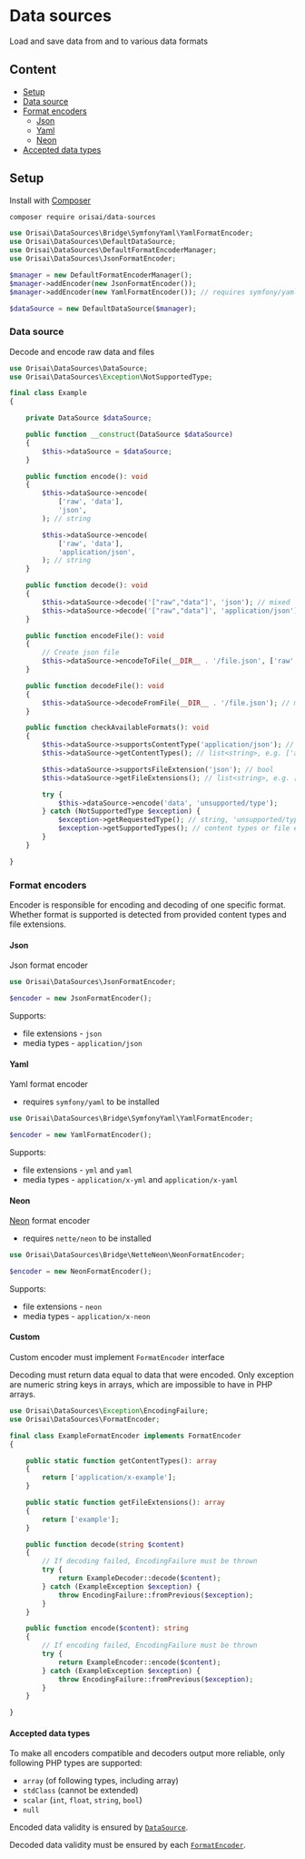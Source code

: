 # Data sources

Load and save data from and to various data formats

## Content

- [Setup](#setup)
- [Data source](#data-source)
- [Format encoders](#format-encoders)
	- [Json](#json)
	- [Yaml](#yaml)
	- [Neon](#neon)
- [Accepted data types](#accepted-data-types)

## Setup

Install with [Composer](https://getcomposer.org)

```sh
composer require orisai/data-sources
```

```php
use Orisai\DataSources\Bridge\SymfonyYaml\YamlFormatEncoder;
use Orisai\DataSources\DefaultDataSource;
use Orisai\DataSources\DefaultFormatEncoderManager;
use Orisai\DataSources\JsonFormatEncoder;

$manager = new DefaultFormatEncoderManager();
$manager->addEncoder(new JsonFormatEncoder());
$manager->addEncoder(new YamlFormatEncoder()); // requires symfony/yaml

$dataSource = new DefaultDataSource($manager);
```

### Data source

Decode and encode raw data and files

```php
use Orisai\DataSources\DataSource;
use Orisai\DataSources\Exception\NotSupportedType;

final class Example
{

	private DataSource $dataSource;

	public function __construct(DataSource $dataSource)
	{
		$this->dataSource = $dataSource;
	}

	public function encode(): void
	{
		$this->dataSource->encode(
			['raw', 'data'],
			'json',
		); // string

		$this->dataSource->encode(
			['raw', 'data'],
			'application/json',
		); // string
	}

	public function decode(): void
	{
		$this->dataSource->decode('["raw","data"]', 'json'); // mixed
		$this->dataSource->decode('["raw","data"]', 'application/json'); // mixed
	}

	public function encodeFile(): void
	{
		// Create json file
		$this->dataSource->encodeToFile(__DIR__ . '/file.json', ['raw', 'data']);
	}

	public function decodeFile(): void
	{
		$this->dataSource->decodeFromFile(__DIR__ . '/file.json'); // mixed
	}

	public function checkAvailableFormats(): void
	{
		$this->dataSource->supportsContentType('application/json'); // bool
		$this->dataSource->getContentTypes(); // list<string>, e.g. ['application/json', 'application/x-neon']

		$this->dataSource->supportsFileExtension('json'); // bool
		$this->dataSource->getFileExtensions(); // list<string>, e.g. ['json', 'neon']

		try {
			$this->dataSource->encode('data', 'unsupported/type');
		} catch (NotSupportedType $exception) {
			$exception->getRequestedType(); // string, 'unsupported/type'
			$exception->getSupportedTypes(); // content types or file extensions, depending on what was requested
		}
	}

}
```

### Format encoders

Encoder is responsible for encoding and decoding of one specific format. Whether format is supported is detected from
provided content types and file extensions.

#### Json

Json format encoder

```php
use Orisai\DataSources\JsonFormatEncoder;

$encoder = new JsonFormatEncoder();
```

Supports:

- file extensions - `json`
- media types - `application/json`

#### Yaml

Yaml format encoder

- requires `symfony/yaml` to be installed

```php
use Orisai\DataSources\Bridge\SymfonyYaml\YamlFormatEncoder;

$encoder = new YamlFormatEncoder();
```

Supports:

- file extensions - `yml` and `yaml`
- media types - `application/x-yml` and `application/x-yaml`

#### Neon

[Neon](https://github.com/nette/neon) format encoder

- requires `nette/neon` to be installed

```php
use Orisai\DataSources\Bridge\NetteNeon\NeonFormatEncoder;

$encoder = new NeonFormatEncoder();
```

Supports:

- file extensions - `neon`
- media types - `application/x-neon`

#### Custom

Custom encoder must implement `FormatEncoder` interface

Decoding must return data equal to data that were encoded. Only exception are numeric string keys in arrays, which are
impossible to have in PHP arrays.

```php
use Orisai\DataSources\Exception\EncodingFailure;
use Orisai\DataSources\FormatEncoder;

final class ExampleFormatEncoder implements FormatEncoder
{

	public static function getContentTypes(): array
	{
		return ['application/x-example'];
	}

	public static function getFileExtensions(): array
	{
		return ['example'];
	}

	public function decode(string $content)
	{
		// If decoding failed, EncodingFailure must be thrown
		try {
			return ExampleDecoder::decode($content);
		} catch (ExampleException $exception) {
			throw EncodingFailure::fromPrevious($exception);
		}
	}

	public function encode($content): string
	{
		// If encoding failed, EncodingFailure must be thrown
		try {
			return ExampleEncoder::encode($content);
		} catch (ExampleException $exception) {
			throw EncodingFailure::fromPrevious($exception);
		}
	}

}
```

#### Accepted data types

To make all encoders compatible and decoders output more reliable, only following PHP types are supported:

- `array` (of following types, including array)
- `stdClass` (cannot be extended)
- `scalar` (`int`, `float`, `string`, `bool`)
- `null`

Encoded data validity is ensured by [`DataSource`](#data-source).

Decoded data validity must be ensured by each [`FormatEncoder`](#format-encoders).
